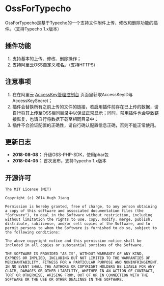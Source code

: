 # OssForTypecho

OssForTypecho是基于Typecho的一个支持文件附件上传、修改和删除功能的插件。（支持Typecho 1.x版本）

## 插件功能

1. 支持基本的上传、修改、删除操作；
2. 支持阿里云OSS自定义域名。（支持HTTPS）

## 注意事项

1. 在在阿里云 [AccessKey管理控制台](https://ak-console.aliyun.com/#/accesskey) 页面里获取AccessKeyID与AccessKeySecret；
2. 插件会替换所有之前上传的文件的链接，若启用插件前存在已上传的数据，请自行将其上传至OSS相同目录中以保证正常显示；同时，禁用插件也会导致链接恢复，也请自行将数据下载至相同目录中；
3. 插件不会验证配置的正确性，请自行确认配置信息正确，否则不能正常使用。

## 更新日志

- **2018-08-08：** 升级OSS-PHP-SDK，使用phar包
- **2018-04-05：** 首次发布，支持Typecho 1.x版本

## 开源许可
	The MIT License (MIT)

    Copyright (c) 2014 Hugh Jiang

    Permission is hereby granted, free of charge, to any person obtaining a copy of this software and associated documentation files (the "Software"), to deal in the Software without restriction, including without limitation the rights to use, copy, modify, merge, publish, distribute, sublicense, and/or sell copies of the Software, and to permit persons to whom the Software is furnished to do so, subject to the following conditions:

    The above copyright notice and this permission notice shall be included in all copies or substantial portions of the Software.

    THE SOFTWARE IS PROVIDED "AS IS", WITHOUT WARRANTY OF ANY KIND, EXPRESS OR IMPLIED, INCLUDING BUT NOT LIMITED TO THE WARRANTIES OF MERCHANTABILITY, FITNESS FOR A PARTICULAR PURPOSE AND NONINFRINGEMENT. IN NO EVENT SHALL THE AUTHORS OR COPYRIGHT HOLDERS BE LIABLE FOR ANY CLAIM, DAMAGES OR OTHER LIABILITY, WHETHER IN AN ACTION OF CONTRACT, TORT OR OTHERWISE, ARISING FROM, OUT OF OR IN CONNECTION WITH THE SOFTWARE OR THE USE OR OTHER DEALINGS IN THE SOFTWARE.